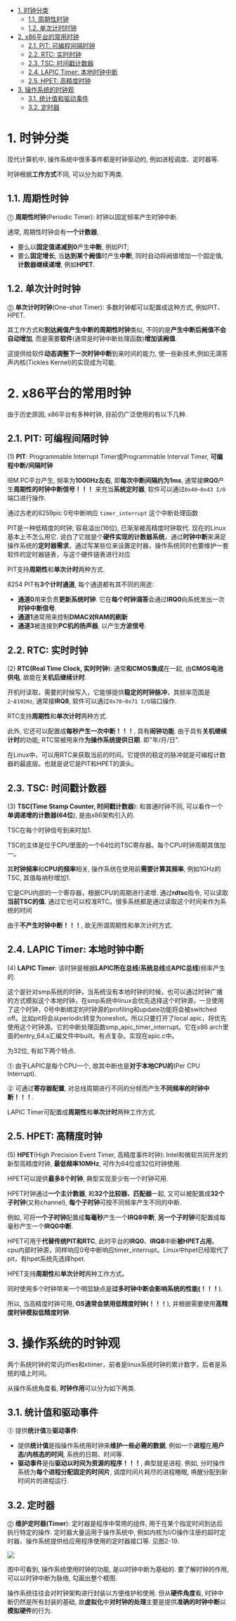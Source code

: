 
<!-- @import "[TOC]" {cmd="toc" depthFrom=1 depthTo=6 orderedList=false} -->

<!-- code_chunk_output -->

- [1. 时钟分类](#1-时钟分类)
  - [1.1. 周期性时钟](#11-周期性时钟)
  - [1.2. 单次计时时钟](#12-单次计时时钟)
- [2. x86平台的常用时钟](#2-x86平台的常用时钟)
  - [2.1. PIT: 可编程间隔时钟](#21-pit-可编程间隔时钟)
  - [2.2. RTC: 实时时钟](#22-rtc-实时时钟)
  - [2.3. TSC: 时间戳计数器](#23-tsc-时间戳计数器)
  - [2.4. LAPIC Timer: 本地时钟中断](#24-lapic-timer-本地时钟中断)
  - [2.5. HPET: 高精度时钟](#25-hpet-高精度时钟)
- [3. 操作系统的时钟观](#3-操作系统的时钟观)
  - [3.1. 统计值和驱动事件](#31-统计值和驱动事件)
  - [3.2. 定时器](#32-定时器)

<!-- /code_chunk_output -->

# 1. 时钟分类

现代计算机中, 操作系统中很多事件都是时钟驱动的, 例如进程调度、定时器等.

时钟根据**工作方式**不同, 可以分为如下两类.

## 1.1. 周期性时钟

⓵ **周期性时钟**(Periodic Timer): 时钟以固定频率产生时钟中断. 

通常, 周期性时钟会有**一个计数器**, 
- 要么以**固定值递减到0**产生**中断**, 例如PIT; 
- 要么**固定增长**, 当**达到某个阙值**时产生**中断**, 同时自动将阙值增加一个固定值, **计数器继续递增**, 例如**HPET**.

## 1.2. 单次计时时钟

⓶ **单次计时时钟**(One\-shot Timer): 多数时钟都可以配置成这种方式, 例如PIT、HPET. 

其工作方式和**到达阙值产生中断的周期性时钟**类似, 不同的是**产生中断后阙值不会自动增加**, 而是需要**软件**(通常是时钟中断处理函数)**增加该阙值**. 

这提供给软件**动态调整下一次时钟中断**到来时间的能力, 使一些新技术,例如无滴答声内核(Tickles Kernel)的实现成为可能.

# 2. x86平台的常用时钟

由于历史原因, x86平台有多种时钟, 目前仍广泛使用的有以下几种.

## 2.1. PIT: 可编程间隔时钟

(1) **PIT**: Programmable Interrupt Timer或Programmable Interval Timer, **可编程中断/间隔时钟**

IBM PC平台产生, 频率为**1000Hz左右**, 即**每次中断间隔约为1ms**, 通常接**IRQ0**产生**周期性的时钟中断信号！！！** 来充当**系统定时器**, 软件可以通过`0x40~0x43 I/O`端口进行操作. 

通过古老的8259pic 0号中断响应 `timer_interrupt` 这个中断处理函数

PIT是一种低精度的时钟, 容易溢出(16位), 已渐渐被高精度时钟取代. 现在的Linux基本上不怎么用它. 说白了它就是个**硬件实现的计数器系统**，通过**时钟中断**来满足操作系统的**定时器需求**，通过写某些位来设置定时器，操作系统同时也要维护一套软件的定时器链表，与这个硬件链表进行对应

PIT支持**周期性**和**单次计时**两种方式.

8254 PIT有**3个计时通道**, 每个通道都有其不同的用途:

- **通道0**用来负责**更新系统时钟**. 它在**每个时钟滴答**会通过**IRQ0**向系统发出一次**时钟中断信号**.
- **通道1**通常用来控制**DMAC对RAM的刷新**
- **通道3**被连接到**PC机的扬声器**, 以产生**方波信号**.

## 2.2. RTC: 实时时钟

(2) **RTC(Real Time Clock, 实时时钟**): 通常**和CMOS集成**在一起, 由**CMOS电池供电**, 故能在**关机后继续计时**. 

开机时读取，需要的时候写入，它能够提供**稳定的时钟脉冲**，其频率范围是`2~8192Hz`, 通常接**IRQ8**, 软件可以通过`0x70~0x71 I/O`端口操作. 

RTC支持**周期性**和**单次计时**两种方式.

此外, 它还可以配置成**每秒产生一次中断！！！**, 具有**闹钟功能**. 由于具有**关机继续计时**的功能, RTC常被用来作**为操作系统提供日期**. 即"年/月/日".

在Linux中，可以用RTC来获取当前的时间。它提供的稳定的脉冲就是可编程计数器的最底层。也就是说它是PIT和HPET的源头。

## 2.3. TSC: 时间戳计数器

(3) **TSC(Time Stamp Counter, 时间戳计数器**): 和普通时钟不同, 可以看作一个**单调递增的计数器(64位**), 是由x86架构引入的. 

TSC在每个时钟信号到来时加1.

TSC的主体是位于CPU里面的一个64位的TSC寄存器。每个CPU时钟周期其值加一。


其**时钟频率**和**CPU的频率**相关, 操作系统在使用前**需要计算其频率**, 例如1GHz的TSC, 其值每纳秒增加1. 

它是CPU内部的一个寄存器，根据CPU的周期进行递增. 通过**rdtsc**指令, 可以读取**当前TSC的值**. 通过它也可以校准RTC。很多系统都是通过读取这个时间来作为系统的时间

由于**不产生时钟中断！！！**, 故无所谓周期性和单次计时方式.

## 2.4. LAPIC Timer: 本地时钟中断

(4) **LAPIC Timer**: 该时钟是根据**LAPIC所在总线**(**系统总线**或**APIC总线**)频率产生的. 

这个是针对smp系统的时钟，当系统没有本地时钟的时候，也可以通过时钟广播的方式模拟这个本地时钟，在smp系统中linux会优先选择这个时钟源，一旦使用了这个时钟，0号中断绑定的时钟源的profiling和update功能将会被switched off。比如pit将会从periodic转变为oneshot。所以只要打开了local apic，将优先使用这个时钟源。它的中断处理函数smp_apic_timer_interrupt。它在x86 arch里面的entry_64.s汇编文件中built。有点复杂。实现在apic.c中。

为32位, 有如下两个特点.

⓵ 由于LAPIC是每个CPU一个, 故其中断也是**对于本地CPU的**(Per CPU Interrupt).

⓶ 可通过**寄存器配置**, 对总线周期进行不同的分频而产生**不同频率的时钟中断！！！**.

LAPIC Timer可配置成**周期性**和**单次计时**两种工作方式.

## 2.5. HPET: 高精度时钟

(5) **HPET**(High Precision Event Timer, 高精度事件时钟): Intel和微软共同开发的新型高精度时钟, **最低频率10MHz**, 可作为64位或32位时钟使用. 

HPET可以提供**最多8个时钟**, 典型实现至少有一个时钟可用. 

HPET时钟通过**一个主计数器**, 和**32个比较器、匹配器**一起, 又可以被配置成**32个子时钟**(又称channel), **每个子时钟**可按不同频率产生不同的中断. 

例如, 可将**一个子时钟**配置成**每毫秒**产生一个**IRQ8中断**, **另一个子时钟**可配置成每毫秒产生一个**IRQ0中断**. 

HPET可用于**代替传统PIT和RTC**, 此时平台的**IRQ0**、**IRQ8**中断**被HPET占用**。 cpu内部时钟源，同样响应0号中断响应timer_interrupt。Linux中hpet已经取代了pit，有hpet系统先选择hpet.

HPET支持**周期性**和**单次计时**两种工作方式。

同时使用多个时钟带来一个明显缺点是**过多时钟中断会影响系统的性能(！！！**). 

所以, 当高精度时钟可用, **OS通常会禁用低精度时钟(！！！**), 并根据需要使用**高精度时钟模拟低精度时钟**.

# 3. 操作系统的时钟观

两个系统时钟的常识jiffies和xtimer，前者是linux系统时钟的累计数字，后者是系统的墙上时间。

从操作系统角度看, **时钟作用**可以分为如下两类.

## 3.1. 统计值和驱动事件

⓵ 提供**统计值**及**驱动事件**: 

- 提供**统计值**是指操作系统用时钟来**维护一些必需的数据**, 例如一个**进程**在**用户态/内核态的时间**, 系统的日期、时间等. 
- **驱动事件**是指**驱动以时间为资源的程序！！！**, 典型就是进程. 例如, 分时操作系统为**每个进程分配固定的时间片**, 调度时间片耗尽的进程睡眠, 唤醒分配到新时间片的进程运行.

## 3.2. 定时器

⓶ **维护定时器(Timer**): 定时器是程序中常用的组件, 用于在某个指定时间到达后执行特定的操作. 定时器大量运用于操作系统中, 例如内核为I/O操作注册的超时定时器、操作系统提供给应用程序使用的定时器接口等. 见图2\-19.

![](./images/2019-07-01-17-41-22.png)

图中可看到, 操作系统使用时钟的功能, 是以时钟中断为基础的. 要了解时钟的作用, 可以以时钟中断为脉络, 勾画出整个框图.

操作系统往往会对时钟架构进行封装以方便维护和使用. 但从**硬件角度**看, 时钟中断仍然是所有封装的基础, 故**虚拟化**中**对时钟的处理**主要是提供**准确的时钟中断**以**模拟硬件**的行为.